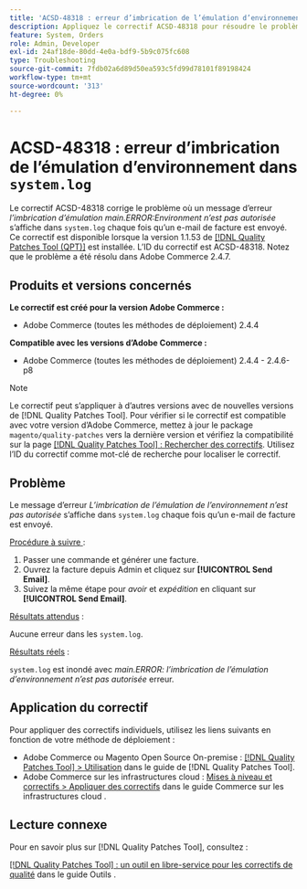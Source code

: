 ```yaml
---
title: 'ACSD-48318 : erreur d’imbrication de l’émulation d’environnement dans « system.log »'
description: Appliquez le correctif ACSD-48318 pour résoudre le problème d’Adobe Commerce où un message d’erreur *main.ERROR:Environment emulation nested is not allowed* apparaît dans « system.log » chaque fois qu’un e-mail de facture est envoyé.
feature: System, Orders
role: Admin, Developer
exl-id: 24af18de-80dd-4e0a-bdf9-5b9c075fc608
type: Troubleshooting
source-git-commit: 7fdb02a6d89d50ea593c5fd99d78101f89198424
workflow-type: tm+mt
source-wordcount: '313'
ht-degree: 0%

---
```


# ACSD-48318 : erreur d’imbrication de l’émulation d’environnement dans `system.log`

Le correctif ACSD-48318 corrige le problème où un message d’erreur *l’imbrication d’émulation main.ERROR:Environment n’est pas autorisée* s’affiche dans `system.log` chaque fois qu’un e-mail de facture est envoyé. Ce correctif est disponible lorsque la version 1.1.53 de [[!DNL Quality Patches Tool (QPT)]](/help/tools/quality-patches-tool/quality-patches-tool-to-self-serve-quality-patches.md) est installée. L’ID du correctif est ACSD-48318. Notez que le problème a été résolu dans Adobe Commerce 2.4.7.

## Produits et versions concernés

**Le correctif est créé pour la version Adobe Commerce :**

* Adobe Commerce (toutes les méthodes de déploiement) 2.4.4

**Compatible avec les versions d’Adobe Commerce :**

* Adobe Commerce (toutes les méthodes de déploiement) 2.4.4 - 2.4.6-p8

>[!NOTE]
>
>Le correctif peut s’appliquer à d’autres versions avec de nouvelles versions de [!DNL Quality Patches Tool]. Pour vérifier si le correctif est compatible avec votre version d’Adobe Commerce, mettez à jour le package `magento/quality-patches` vers la dernière version et vérifiez la compatibilité sur la page [[!DNL Quality Patches Tool] : Rechercher des correctifs](https://experienceleague.adobe.com/tools/commerce-quality-patches/index.html). Utilisez l’ID du correctif comme mot-clé de recherche pour localiser le correctif.

## Problème

Le message d’erreur *L’imbrication de l’émulation de l’environnement n’est pas autorisée* s’affiche dans `system.log` chaque fois qu’un e-mail de facture est envoyé.

<u>Procédure à suivre </u> :

1. Passer une commande et générer une facture.
1. Ouvrez la facture depuis Admin et cliquez sur **[!UICONTROL Send Email]**.
1. Suivez la même étape pour *avoir* et *expédition* en cliquant sur **[!UICONTROL Send Email]**.

<u>Résultats attendus</u> :

Aucune erreur dans les `system.log`.

<u>Résultats réels</u> :

`system.log` est inondé avec *main.ERROR: l’imbrication de l’émulation d’environnement n’est pas autorisée* erreur.

## Application du correctif

Pour appliquer des correctifs individuels, utilisez les liens suivants en fonction de votre méthode de déploiement :

* Adobe Commerce ou Magento Open Source On-premise : [[!DNL Quality Patches Tool] > Utilisation](/help/tools/quality-patches-tool/usage.md) dans le guide de [!DNL Quality Patches Tool].
* Adobe Commerce sur les infrastructures cloud : [Mises à niveau et correctifs > Appliquer des correctifs](https://experienceleague.adobe.com/docs/commerce-cloud-service/user-guide/develop/upgrade/apply-patches.html) dans le guide Commerce sur les infrastructures cloud .

## Lecture connexe

Pour en savoir plus sur [!DNL Quality Patches Tool], consultez :

[[!DNL Quality Patches Tool] : un outil en libre-service pour les correctifs de qualité](/help/tools/quality-patches-tool/quality-patches-tool-to-self-serve-quality-patches.md) dans le guide Outils .
